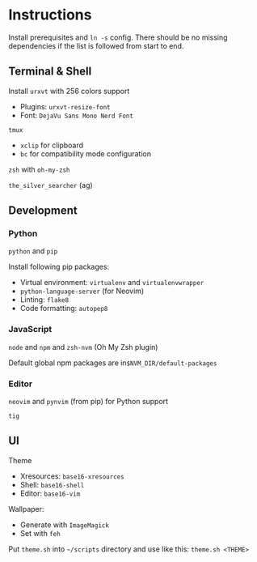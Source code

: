 # Instructions
Install prerequisites and `ln -s` config. There should be no missing dependencies if the list is followed from start to end.


## Terminal & Shell
Install `urxvt` with 256 colors support

 - Plugins: `urxvt-resize-font`
 - Font: `DejaVu Sans Mono Nerd Font`

`tmux`

 - `xclip` for clipboard
 - `bc` for compatibility mode configuration

`zsh` with `oh-my-zsh`

`the_silver_searcher` (ag)


## Development


### Python
`python` and `pip`

Install following pip packages:

 - Virtual environment: `virtualenv` and `virtualenvwrapper`
 - `python-language-server` (for Neovim)
 - Linting: `flake8`
 - Code formatting: `autopep8`


### JavaScript
`node` and `npm` and `zsh-nvm` (Oh My Zsh plugin)

Default global npm packages are in`$NVM_DIR/default-packages`


### Editor
`neovim` and `pynvim` (from pip) for Python support

`tig`


## UI
Theme
 - Xresources: `base16-xresources`
 - Shell: `base16-shell`
 - Editor: `base16-vim`

Wallpaper:
 - Generate with `ImageMagick`
 - Set with `feh`

Put `theme.sh` into `~/scripts` directory and use like this: `theme.sh <THEME>`

